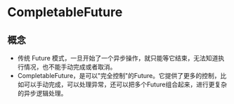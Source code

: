 # CompletableFuture

## 概念
- 传统 Future 模式，一旦开始了一个异步操作，就只能等它结束，无法知道执行情况，也不能手动完成或者取消。
- CompletableFuture，是可以"完全控制"的Future。它提供了更多的控制，比如可以手动完成，可以处理异常，还可以把多个Future组合起来，进行更复杂的异步逻辑处理。